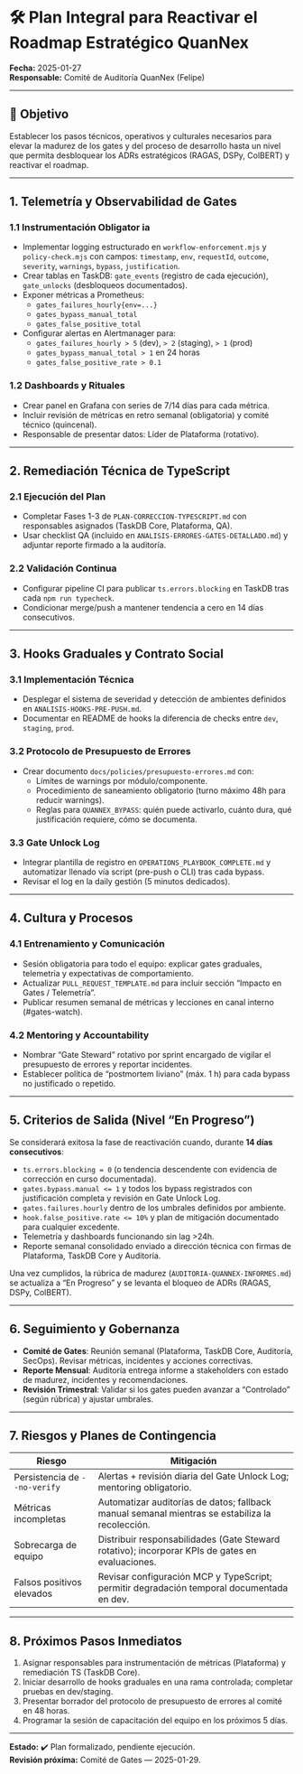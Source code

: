 # 🛠️ Plan Integral para Reactivar el Roadmap Estratégico QuanNex

**Fecha:** 2025-01-27  
**Responsable:** Comité de Auditoría QuanNex (Felipe)

---

## 🎯 Objetivo

Establecer los pasos técnicos, operativos y culturales necesarios para elevar la madurez de los gates y del proceso de desarrollo hasta un nivel que permita desbloquear los ADRs estratégicos (RAGAS, DSPy, ColBERT) y reactivar el roadmap.

---

## 1. Telemetría y Observabilidad de Gates

### 1.1 Instrumentación Obligator ia
- Implementar logging estructurado en `workflow-enforcement.mjs` y `policy-check.mjs` con campos: `timestamp`, `env`, `requestId`, `outcome`, `severity`, `warnings`, `bypass`, `justification`.
- Crear tablas en TaskDB: `gate_events` (registro de cada ejecución), `gate_unlocks` (desbloqueos documentados).
- Exponer métricas a Prometheus:
  - `gates_failures_hourly{env=...}`
  - `gates_bypass_manual_total`
  - `gates_false_positive_total`
- Configurar alertas en Alertmanager para:
  - `gates_failures_hourly > 5` (dev), `> 2` (staging), `> 1` (prod)
  - `gates_bypass_manual_total > 1` en 24 horas
  - `gates_false_positive_rate > 0.1`

### 1.2 Dashboards y Rituales
- Crear panel en Grafana con series de 7/14 días para cada métrica.
- Incluir revisión de métricas en retro semanal (obligatoria) y comité técnico (quincenal).
- Responsable de presentar datos: Líder de Plataforma (rotativo).

---

## 2. Remediación Técnica de TypeScript

### 2.1 Ejecución del Plan
- Completar Fases 1-3 de `PLAN-CORRECCION-TYPESCRIPT.md` con responsables asignados (TaskDB Core, Plataforma, QA).
- Usar checklist QA (incluido en `ANALISIS-ERRORES-GATES-DETALLADO.md`) y adjuntar reporte firmado a la auditoría.

### 2.2 Validación Continua
- Configurar pipeline CI para publicar `ts.errors.blocking` en TaskDB tras cada `npm run typecheck`.
- Condicionar merge/push a mantener tendencia a cero en 14 días consecutivos.

---

## 3. Hooks Graduales y Contrato Social

### 3.1 Implementación Técnica
- Desplegar el sistema de severidad y detección de ambientes definidos en `ANALISIS-HOOKS-PRE-PUSH.md`.
- Documentar en README de hooks la diferencia de checks entre `dev`, `staging`, `prod`.

### 3.2 Protocolo de Presupuesto de Errores
- Crear documento `docs/policies/presupuesto-errores.md` con:
  - Límites de warnings por módulo/componente.
  - Procedimiento de saneamiento obligatorio (turno máximo 48h para reducir warnings).
  - Reglas para `QUANNEX_BYPASS`: quién puede activarlo, cuánto dura, qué justificación requiere, cómo se documenta.

### 3.3 Gate Unlock Log
- Integrar plantilla de registro en `OPERATIONS_PLAYBOOK_COMPLETE.md` y automatizar llenado vía script (pre-push o CLI) tras cada bypass.
- Revisar el log en la daily gestión (5 minutos dedicados).

---

## 4. Cultura y Procesos

### 4.1 Entrenamiento y Comunicación
- Sesión obligatoria para todo el equipo: explicar gates graduales, telemetría y expectativas de comportamiento.
- Actualizar `PULL_REQUEST_TEMPLATE.md` para incluir sección “Impacto en Gates / Telemetría”.
- Publicar resumen semanal de métricas y lecciones en canal interno (#gates-watch).

### 4.2 Mentoring y Accountability
- Nombrar “Gate Steward” rotativo por sprint encargado de vigilar el presupuesto de errores y reportar incidentes.
- Establecer política de “postmortem liviano” (máx. 1 h) para cada bypass no justificado o repetido.

---

## 5. Criterios de Salida (Nivel “En Progreso”)

Se considerará exitosa la fase de reactivación cuando, durante **14 días consecutivos**:

- `ts.errors.blocking = 0` (o tendencia descendente con evidencia de corrección en curso documentada).
- `gates.bypass.manual <= 1` y todos los bypass registrados con justificación completa y revisión en Gate Unlock Log.
- `gates.failures.hourly` dentro de los umbrales definidos por ambiente.
- `hook.false_positive.rate <= 10%` y plan de mitigación documentado para cualquier excedente.
- Telemetría y dashboards funcionando sin lag >24h.
- Reporte semanal consolidado enviado a dirección técnica con firmas de Plataforma, TaskDB Core y Auditoría.

Una vez cumplidos, la rúbrica de madurez (`AUDITORIA-QUANNEX-INFORMES.md`) se actualiza a “En Progreso” y se levanta el bloqueo de ADRs (RAGAS, DSPy, ColBERT).

---

## 6. Seguimiento y Gobernanza

- **Comité de Gates**: Reunión semanal (Plataforma, TaskDB Core, Auditoría, SecOps). Revisar métricas, incidentes y acciones correctivas.
- **Reporte Mensual**: Auditoría entrega informe a stakeholders con estado de madurez, incidentes y recomendaciones.
- **Revisión Trimestral**: Validar si los gates pueden avanzar a “Controlado” (según rúbrica) y ajustar umbrales.

---

## 7. Riesgos y Planes de Contingencia

| Riesgo | Mitigación |
| --- | --- |
| Persistencia de `--no-verify` | Alertas + revisión diaria del Gate Unlock Log; mentoring obligatorio. |
| Métricas incompletas | Automatizar auditorías de datos; fallback manual semanal mientras se estabiliza la recolección. |
| Sobrecarga de equipo | Distribuir responsabilidades (Gate Steward rotativo); incorporar KPIs de gates en evaluaciones. |
| Falsos positivos elevados | Revisar configuración MCP y TypeScript; permitir degradación temporal documentada en dev. |

---

## 8. Próximos Pasos Inmediatos

1. Asignar responsables para instrumentación de métricas (Plataforma) y remediación TS (TaskDB Core).
2. Iniciar desarrollo de hooks graduales en una rama controlada; completar pruebas en dev/staging.
3. Presentar borrador del protocolo de presupuesto de errores al comité en 48 horas.
4. Programar la sesión de capacitación del equipo en los próximos 5 días.

---

**Estado:** ✔️ Plan formalizado, pendiente ejecución.  
**Revisión próxima:** Comité de Gates — 2025-01-29.
